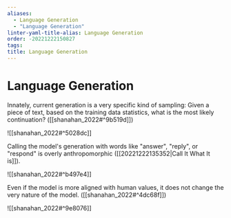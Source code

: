 ```yaml
---
aliases:
  - Language Generation
  - "Language Generation"
linter-yaml-title-alias: Language Generation
order: -20221222150827
tags: 
title: Language Generation
---
```


# Language Generation

Innately, current generation is a very specific kind of sampling: Given a piece of text, based on the training data statistics, what is the most likely continuation? ([[shanahan_2022#^9b519d]])

![[shanahan_2022#^5028dc]]

Calling the model's generation with words like "answer", "reply", or "respond" is overly anthropomorphic ([[20221222135352|Call It What It is]]).

![[shanahan_2022#^b497e4]]

Even if the model is more aligned with human values, it does not change the very nature of the model. ([[shanahan_2022#^4dc68f]])

![[shanahan_2022#^9e8076]]